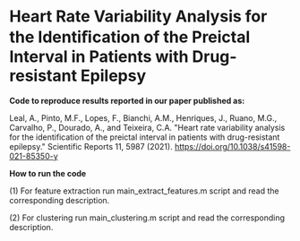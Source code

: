 # Heart Rate Variability Analysis for the Identiﬁcation of the Preictal Interval in Patients with Drug-resistant Epilepsy

__Code to reproduce results reported in our paper published as:__

Leal, A., Pinto, M.F., Lopes, F., Bianchi, A.M., Henriques, J., Ruano, M.G., Carvalho, P., Dourado, A., and Teixeira, C.A. "Heart rate variability analysis for the identification of the preictal interval in patients with drug-resistant epilepsy." Scientific Reports 11, 5987 (2021). https://doi.org/10.1038/s41598-021-85350-y

__How to run the code__

(1) For feature extraction run main_extract_features.m script and read the corresponding description.

(2) For clustering run main_clustering.m script and read the corresponding description.
